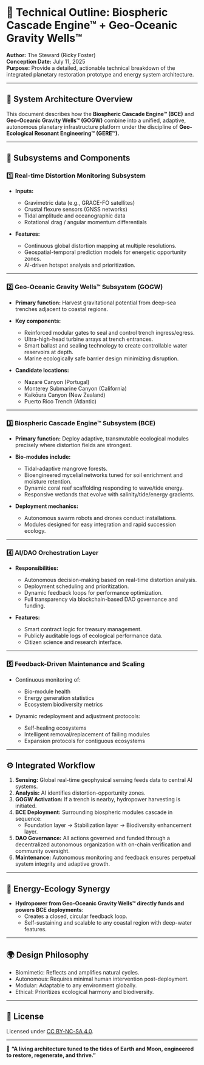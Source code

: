 # 🔧 Technical Outline: Biospheric Cascade Engine™ + Geo-Oceanic Gravity Wells™

**Author:** The Steward (Ricky Foster)  
**Conception Date:** July 11, 2025  
**Purpose:** Provide a detailed, actionable technical breakdown of the integrated planetary restoration prototype and energy system architecture.

---

## 🧠 System Architecture Overview

This document describes how the **Biospheric Cascade Engine™ (BCE)** and **Geo-Oceanic Gravity Wells™ (GOGW)** combine into a unified, adaptive, autonomous planetary infrastructure platform under the discipline of **Geo-Ecological Resonant Engineering™ (GERE™).**

---

## 📡 Subsystems and Components

### 1️⃣ Real-time Distortion Monitoring Subsystem
- **Inputs:** 
  - Gravimetric data (e.g., GRACE-FO satellites)
  - Crustal flexure sensors (GNSS networks)
  - Tidal amplitude and oceanographic data
  - Rotational drag / angular momentum differentials

- **Features:** 
  - Continuous global distortion mapping at multiple resolutions.
  - Geospatial-temporal prediction models for energetic opportunity zones.
  - AI-driven hotspot analysis and prioritization.

---

### 2️⃣ Geo-Oceanic Gravity Wells™ Subsystem (GOGW)
- **Primary function:** Harvest gravitational potential from deep-sea trenches adjacent to coastal regions.

- **Key components:**
  - Reinforced modular gates to seal and control trench ingress/egress.
  - Ultra-high-head turbine arrays at trench entrances.
  - Smart ballast and sealing technology to create controllable water reservoirs at depth.
  - Marine ecologically safe barrier design minimizing disruption.

- **Candidate locations:**
  - Nazaré Canyon (Portugal)
  - Monterey Submarine Canyon (California)
  - Kaikōura Canyon (New Zealand)
  - Puerto Rico Trench (Atlantic)

---

### 3️⃣ Biospheric Cascade Engine™ Subsystem (BCE)
- **Primary function:** Deploy adaptive, transmutable ecological modules precisely where distortion fields are strongest.

- **Bio-modules include:**
  - Tidal-adaptive mangrove forests.
  - Bioengineered mycelial networks tuned for soil enrichment and moisture retention.
  - Dynamic coral reef scaffolding responding to wave/tide energy.
  - Responsive wetlands that evolve with salinity/tide/energy gradients.

- **Deployment mechanics:**
  - Autonomous swarm robots and drones conduct installations.
  - Modules designed for easy integration and rapid succession ecology.

---

### 4️⃣ AI/DAO Orchestration Layer
- **Responsibilities:**
  - Autonomous decision-making based on real-time distortion analysis.
  - Deployment scheduling and prioritization.
  - Dynamic feedback loops for performance optimization.
  - Full transparency via blockchain-based DAO governance and funding.

- **Features:**
  - Smart contract logic for treasury management.
  - Publicly auditable logs of ecological performance data.
  - Citizen science and research interface.

---

### 5️⃣ Feedback-Driven Maintenance and Scaling
- Continuous monitoring of:
  - Bio-module health
  - Energy generation statistics
  - Ecosystem biodiversity metrics

- Dynamic redeployment and adjustment protocols:
  - Self-healing ecosystems
  - Intelligent removal/replacement of failing modules
  - Expansion protocols for contiguous ecosystems

---

## ⚙️ Integrated Workflow

1. **Sensing:** Global real-time geophysical sensing feeds data to central AI systems.
2. **Analysis:** AI identifies distortion-opportunity zones.
3. **GOGW Activation:** If a trench is nearby, hydropower harvesting is initiated.
4. **BCE Deployment:** Surrounding biospheric modules cascade in sequence:
    - Foundation layer → Stabilization layer → Biodiversity enhancement layer.
5. **DAO Governance:** All actions governed and funded through a decentralized autonomous organization with on-chain verification and community oversight.
6. **Maintenance:** Autonomous monitoring and feedback ensures perpetual system integrity and adaptive growth.

---

## 🔋 Energy-Ecology Synergy

- **Hydropower from Geo-Oceanic Gravity Wells™ directly funds and powers BCE deployments**:
  - Creates a closed, circular feedback loop.
  - Self-sustaining and scalable to any coastal region with deep-water features.

---

## 🌍 Design Philosophy

- Biomimetic: Reflects and amplifies natural cycles.
- Autonomous: Requires minimal human intervention post-deployment.
- Modular: Adaptable to any environment globally.
- Ethical: Prioritizes ecological harmony and biodiversity.

---

## 📜 License

Licensed under [CC BY-NC-SA 4.0](https://creativecommons.org/licenses/by-nc-sa/4.0/).

---

🌱 **“A living architecture tuned to the tides of Earth and Moon, engineered to restore, regenerate, and thrive.”**
